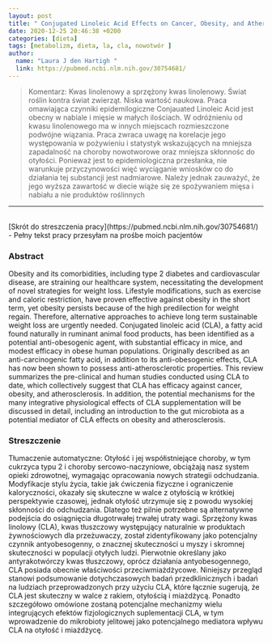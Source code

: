```yaml
---
layout: post
title: " Conjugated Linoleic Acid Effects on Cancer, Obesity, and Atherosclerosis: A Review of Pre-Clinical and Human Trials with Current Perspectives "
date: 2020-12-25 20:46:38 +0200
categories: [dieta]
tags: [metabolizm, dieta, la, cla, nowotwór ]
author:
  name: "Laura J den Hartigh "
  link: https://pubmed.ncbi.nlm.nih.gov/30754681/
---
```

> Komentarz: Kwas linolenowy a sprzężony kwas linolenowy. Świat roślin kontra świat zwierząt.
> Niska wartość naukowa. Praca omawiająca czynniki epidemilogiczne
> Conjauated Linoleic Acid jest obecny w nabiale i mięsie w małych ilościach. W odróżnieniu od kwasu linolenowego ma w innych miejscach rozmieszczone podwójne wiązania. Praca zwraca uwagę na korelacje jego występowania w pożywieniu i statystyk wskazujących na mniejsza zapadalność na choroby nowotworowe oraz mniejsza skłonnośc do otyłości. Ponieważ jest to epidemiologiczna przesłanka, nie warunkuje przyczynowości więć wyciąganie wniosków co do działania tej substancji jest nadmiarowe. Należy jednak zauważyć, że jego wyższa zawartość w diecie wiąże się ze spożywaniem mięsa i nabiału a nie produktów roślinnych


<hr>
<br>
[Skrót do streszczenia pracy](https://pubmed.ncbi.nlm.nih.gov/30754681/) - Pełny tekst pracy przesyłam na prośbe moich pacjentów

### Abstract
Obesity and its comorbidities, including type 2 diabetes and cardiovascular disease, are straining our healthcare system, necessitating the development of novel strategies for weight loss. Lifestyle modifications, such as exercise and caloric restriction, have proven effective against obesity in the short term, yet obesity persists because of the high predilection for weight regain. Therefore, alternative approaches to achieve long term sustainable weight loss are urgently needed. Conjugated linoleic acid (CLA), a fatty acid found naturally in ruminant animal food products, has been identified as a potential anti-obesogenic agent, with substantial efficacy in mice, and modest efficacy in obese human populations. Originally described as an anti-carcinogenic fatty acid, in addition to its anti-obesogenic effects, CLA has now been shown to possess anti-atherosclerotic properties. This review summarizes the pre-clinical and human studies conducted using CLA to date, which collectively suggest that CLA has efficacy against cancer, obesity, and atherosclerosis. In addition, the potential mechanisms for the many integrative physiological effects of CLA supplementation will be discussed in detail, including an introduction to the gut microbiota as a potential mediator of CLA effects on obesity and atherosclerosis.

### Streszczenie
Tłumaczenie automatyczne:
Otyłość i jej współistniejące choroby, w tym cukrzyca typu 2 i choroby sercowo-naczyniowe, obciążają nasz system opieki zdrowotnej, wymagając opracowania nowych strategii odchudzania. Modyfikacje stylu życia, takie jak ćwiczenia fizyczne i ograniczenie kaloryczności, okazały się skuteczne w walce z otyłością w krótkiej perspektywie czasowej, jednak otyłość utrzymuje się z powodu wysokiej skłonności do odchudzania. Dlatego też pilnie potrzebne są alternatywne podejścia do osiągnięcia długotrwałej trwałej utraty wagi. Sprzężony kwas linolowy (CLA), kwas tłuszczowy występujący naturalnie w produktach żywnościowych dla przeżuwaczy, został zidentyfikowany jako potencjalny czynnik antyobesogenny, o znacznej skuteczności u myszy i skromnej skuteczności w populacji otyłych ludzi. Pierwotnie określany jako antyrakotwórczy kwas tłuszczowy, oprócz działania antyobesogennego, CLA posiada obecnie właściwości przeciwmiażdżycowe. Niniejszy przegląd stanowi podsumowanie dotychczasowych badań przedklinicznych i badań na ludziach przeprowadzonych przy użyciu CLA, które łącznie sugerują, że CLA jest skuteczny w walce z rakiem, otyłością i miażdżycą. Ponadto szczegółowo omówione zostaną potencjalne mechanizmy wielu integrujących efektów fizjologicznych suplementacji CLA, w tym wprowadzenie do mikrobioty jelitowej jako potencjalnego mediatora wpływu CLA na otyłość i miażdżycę.
